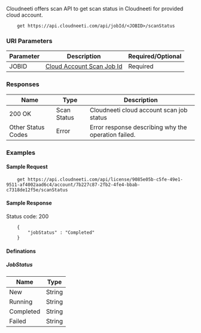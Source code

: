 Cloudneeti offers scan API to get scan status in Cloudneeti for provided cloud account.

        get https://api.cloudneeti.com/api/jobId/<JOBID>/scanStatus

### URI Parameters 

| Parameter           |           Description                                |           Required/Optional  |
|-----------|----------------------------------------------------------------|----------------------------|
| JOBID     |          [Cloud Account Scan Job Id](#account-id)              | Required|

### Responses

| Name           |           Type       |          Description  |
|----------------|----------------------|-----------------------|
| 200 OK	     |           Scan Status     | Cloudneeti cloud account scan job status      |
| Other Status Codes |      Error     | Error response describing why the operation failed.     |


### Examples

#### Sample Request

        get https://api.cloudneeti.com/api/license/9085e05b-c5fe-49e1-9511-af4002aad6c4/account/7b227c87-2fb2-4fe4-bbab-c7318de12f5e/scanStatus

#### Sample Response
Status code: 200

        {
            "jobStatus" : "Completed"
        }

#### Definations

##### JobStatus
| Name           |           Type       |
|----------------|----------------------|
| New    	     |      String          |
| Running	     |      String          |
| Completed      |      String          |
| Failed         |      String          |